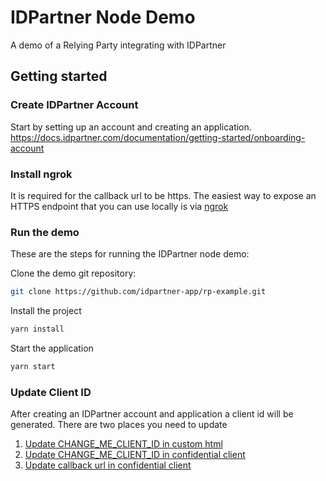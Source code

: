 # IDPartner Node Demo
A demo of a Relying Party integrating with IDPartner

## Getting started

### Create IDPartner Account

Start by setting up an account and creating an application. https://docs.idpartner.com/documentation/getting-started/onboarding-account

### Install ngrok

It is required for the callback url to be https. The easiest way to expose an HTTPS endpoint that you can use locally is via [ngrok](https://ngrok.com)

### Run the demo

These are the steps for running the IDPartner node demo:

Clone the demo git repository:

```sh
git clone https://github.com/idpartner-app/rp-example.git
```

Install the project

```sh
yarn install
```


Start the application

```sh
yarn start
```

### Update Client ID

After creating an IDPartner account and application a client id will be generated. There are two places you need to update

1. [Update CHANGE_ME_CLIENT_ID in custom html](./views/index.ejs.md)
1. [Update CHANGE_ME_CLIENT_ID in confidential client](./routes/index.js)
1. [Update callback url in confidential client](./routes/index.js)

